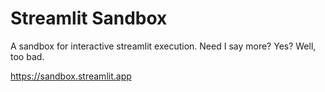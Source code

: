 # Streamlit Sandbox

A sandbox for interactive streamlit execution. Need I say more? Yes? Well, too bad.

https://sandbox.streamlit.app

